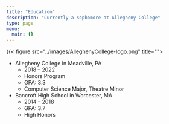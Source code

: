 ```yaml
---
title: "Education"
description: "Currently a sophomore at Allegheny College"
type: page
menu:
  main: {}
---
```

{{< figure src="../images/AlleghenyCollege-logo.png" title="">
* Allegheny College in Meadville, PA
  - 2018 – 2022
  - Honors Program
  - GPA: 3.3
  - Computer Science Major, Theatre Minor
* Bancroft High School in Worcester, MA
  - 2014 – 2018
  - GPA: 3.7
  - High Honors

